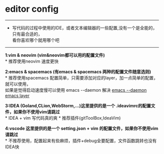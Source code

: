 # editor config  

--- 
* 写代码的过程中使用的IDE，或者文本编辑器的一些配置,没有一个是全能的，只有最合适的，  
 看你喜欢哪个就用哪个吧
--- 

**1:vim  & neovim (vim&neovim都可以用的配置文件)**  
    * 推荐使用neovim 速度更快

**2:emacs  & spacemacs  (有emacs & spacemacs 两种的配置文件随意选则)**  
    * 推荐使用spacemacs 配置简单，只需要添加对应的layer，加一点简单的配置，就可以使用，  
     如果是觉得启动速度慢可以使用 emacs --daemon 解决 
    [emacs --daemon](https://www.emacswiki.org/emacs/EmacsAsDaemon)
    [emacs layer](https://www.spacemacs.org/layers/LAYERS.html)

**3:IDEA (Goland,CLion,WebStorm,...)这里提供的是一个 .ideavimrc的配置文件，如果你不使用vim请跳过**  
    * IDEA + vim 写代码真的爽
    * 推荐插件(gitToolBox,IdeaVim)

**4:vscode  这里提供的是一个 setting.json + vim 的配置文件，如果你不使用vim请跳过**  
    * 不推荐使用，配置起来有些麻烦，插件+debug全要配置，文件函数跳转也没有IDEA快

